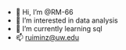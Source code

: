 - 👋 Hi, I’m @RM-66
- 👀 I’m interested in data analysis
- 🌱 I’m currently learning sql
- 📫 ruiminz@uw.edu
